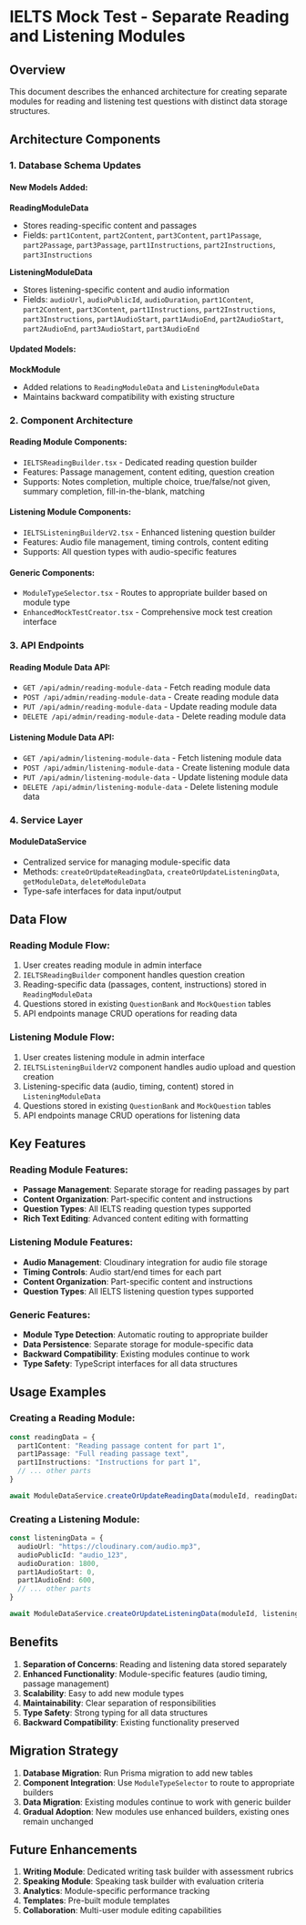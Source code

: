 # IELTS Mock Test - Separate Reading and Listening Modules

## Overview

This document describes the enhanced architecture for creating separate modules for reading and listening test questions with distinct data storage structures.

## Architecture Components

### 1. Database Schema Updates

#### New Models Added:

**ReadingModuleData**
- Stores reading-specific content and passages
- Fields: `part1Content`, `part2Content`, `part3Content`, `part1Passage`, `part2Passage`, `part3Passage`, `part1Instructions`, `part2Instructions`, `part3Instructions`

**ListeningModuleData**
- Stores listening-specific content and audio information
- Fields: `audioUrl`, `audioPublicId`, `audioDuration`, `part1Content`, `part2Content`, `part3Content`, `part1Instructions`, `part2Instructions`, `part3Instructions`, `part1AudioStart`, `part1AudioEnd`, `part2AudioStart`, `part2AudioEnd`, `part3AudioStart`, `part3AudioEnd`

#### Updated Models:

**MockModule**
- Added relations to `ReadingModuleData` and `ListeningModuleData`
- Maintains backward compatibility with existing structure

### 2. Component Architecture

#### Reading Module Components:
- `IELTSReadingBuilder.tsx` - Dedicated reading question builder
- Features: Passage management, content editing, question creation
- Supports: Notes completion, multiple choice, true/false/not given, summary completion, fill-in-the-blank, matching

#### Listening Module Components:
- `IELTSListeningBuilderV2.tsx` - Enhanced listening question builder
- Features: Audio file management, timing controls, content editing
- Supports: All question types with audio-specific features

#### Generic Components:
- `ModuleTypeSelector.tsx` - Routes to appropriate builder based on module type
- `EnhancedMockTestCreator.tsx` - Comprehensive mock test creation interface

### 3. API Endpoints

#### Reading Module Data API:
- `GET /api/admin/reading-module-data` - Fetch reading module data
- `POST /api/admin/reading-module-data` - Create reading module data
- `PUT /api/admin/reading-module-data` - Update reading module data
- `DELETE /api/admin/reading-module-data` - Delete reading module data

#### Listening Module Data API:
- `GET /api/admin/listening-module-data` - Fetch listening module data
- `POST /api/admin/listening-module-data` - Create listening module data
- `PUT /api/admin/listening-module-data` - Update listening module data
- `DELETE /api/admin/listening-module-data` - Delete listening module data

### 4. Service Layer

#### ModuleDataService
- Centralized service for managing module-specific data
- Methods: `createOrUpdateReadingData`, `createOrUpdateListeningData`, `getModuleData`, `deleteModuleData`
- Type-safe interfaces for data input/output

## Data Flow

### Reading Module Flow:
1. User creates reading module in admin interface
2. `IELTSReadingBuilder` component handles question creation
3. Reading-specific data (passages, content, instructions) stored in `ReadingModuleData`
4. Questions stored in existing `QuestionBank` and `MockQuestion` tables
5. API endpoints manage CRUD operations for reading data

### Listening Module Flow:
1. User creates listening module in admin interface
2. `IELTSListeningBuilderV2` component handles audio upload and question creation
3. Listening-specific data (audio, timing, content) stored in `ListeningModuleData`
4. Questions stored in existing `QuestionBank` and `MockQuestion` tables
5. API endpoints manage CRUD operations for listening data

## Key Features

### Reading Module Features:
- **Passage Management**: Separate storage for reading passages by part
- **Content Organization**: Part-specific content and instructions
- **Question Types**: All IELTS reading question types supported
- **Rich Text Editing**: Advanced content editing with formatting

### Listening Module Features:
- **Audio Management**: Cloudinary integration for audio file storage
- **Timing Controls**: Audio start/end times for each part
- **Content Organization**: Part-specific content and instructions
- **Question Types**: All IELTS listening question types supported

### Generic Features:
- **Module Type Detection**: Automatic routing to appropriate builder
- **Data Persistence**: Separate storage for module-specific data
- **Backward Compatibility**: Existing modules continue to work
- **Type Safety**: TypeScript interfaces for all data structures

## Usage Examples

### Creating a Reading Module:
```typescript
const readingData = {
  part1Content: "Reading passage content for part 1",
  part1Passage: "Full reading passage text",
  part1Instructions: "Instructions for part 1",
  // ... other parts
}

await ModuleDataService.createOrUpdateReadingData(moduleId, readingData)
```

### Creating a Listening Module:
```typescript
const listeningData = {
  audioUrl: "https://cloudinary.com/audio.mp3",
  audioPublicId: "audio_123",
  audioDuration: 1800,
  part1AudioStart: 0,
  part1AudioEnd: 600,
  // ... other parts
}

await ModuleDataService.createOrUpdateListeningData(moduleId, listeningData)
```

## Benefits

1. **Separation of Concerns**: Reading and listening data stored separately
2. **Enhanced Functionality**: Module-specific features (audio timing, passage management)
3. **Scalability**: Easy to add new module types
4. **Maintainability**: Clear separation of responsibilities
5. **Type Safety**: Strong typing for all data structures
6. **Backward Compatibility**: Existing functionality preserved

## Migration Strategy

1. **Database Migration**: Run Prisma migration to add new tables
2. **Component Integration**: Use `ModuleTypeSelector` to route to appropriate builders
3. **Data Migration**: Existing modules continue to work with generic builder
4. **Gradual Adoption**: New modules use enhanced builders, existing ones remain unchanged

## Future Enhancements

1. **Writing Module**: Dedicated writing task builder with assessment rubrics
2. **Speaking Module**: Speaking task builder with evaluation criteria
3. **Analytics**: Module-specific performance tracking
4. **Templates**: Pre-built module templates
5. **Collaboration**: Multi-user module editing capabilities
